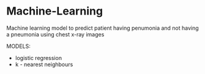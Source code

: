 # Machine-Learning

Machine learning model to predict patient having penumonia and not having a pneumonia using chest x-ray images

MODELS:
* logistic regression 
* k - nearest neighbours
